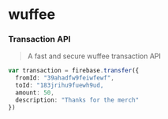 # wuffee

### Transaction API
> A fast and secure wuffee transaction API

```typescript
var transaction = firebase.transfer({
  fromId: "39ahadfw9feiwfewf",
  toId: "183jrihu9fuewh9ud,
  amount: 50,
  description: "Thanks for the merch"
})
```
